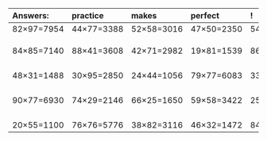| Answers: | practice | makes | perfect | ! |
| :--- | :--- | :--- | :--- | :--- |
| 82×97=7954 | 44×77=3388 | 52×58=3016 | 47×50=2350 | 54×97=5238 | 
|   |   |   |   |   | 
|   |   |   |   |   | 
|   |   |   |   |   | 
| 84×85=7140 | 88×41=3608 | 42×71=2982 | 19×81=1539 | 86×78=6708 | 
|   |   |   |   |   | 
|   |   |   |   |   | 
|   |   |   |   |   | 
|   |   |   |   |   | 
| 48×31=1488 | 30×95=2850 | 24×44=1056 | 79×77=6083 | 33×76=2508 | 
|   |   |   |   |   | 
|   |   |   |   |   | 
|   |   |   |   |   | 
|   |   |   |   |   | 
| 90×77=6930 | 74×29=2146 | 66×25=1650 | 59×58=3422 | 25×49=1225 | 
|   |   |   |   |   | 
|   |   |   |   |   | 
|   |   |   |   |   | 
|   |   |   |   |   | 
| 20×55=1100 | 76×76=5776 | 38×82=3116 | 46×32=1472 | 84×59=4956 | 
